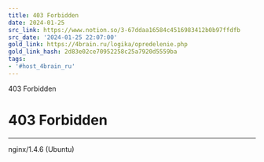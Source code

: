 ```yaml
---
title: 403 Forbidden
date: 2024-01-25
src_link: https://www.notion.so/3-67ddaa16584c4516983412b0b97ffdfb
src_date: '2024-01-25 22:07:00'
gold_link: https://4brain.ru/logika/opredelenie.php
gold_link_hash: 2d83e02ce70952258c25a7920d5559ba
tags:
- '#host_4brain_ru'
---
```



403 Forbidden

403 Forbidden
=============




---

nginx/1.4.6 (Ubuntu)